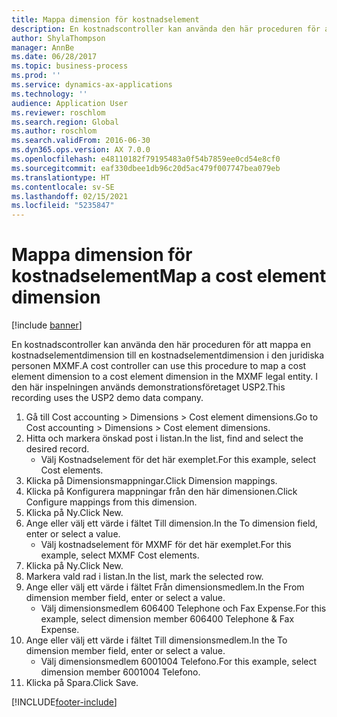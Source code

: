 ```yaml
---
title: Mappa dimension för kostnadselement
description: En kostnadscontroller kan använda den här proceduren för att mappa en kostnadselementdimension till en kostnadselementdimension i den juridiska personen MXMF.
author: ShylaThompson
manager: AnnBe
ms.date: 06/28/2017
ms.topic: business-process
ms.prod: ''
ms.service: dynamics-ax-applications
ms.technology: ''
audience: Application User
ms.reviewer: roschlom
ms.search.region: Global
ms.author: roschlom
ms.search.validFrom: 2016-06-30
ms.dyn365.ops.version: AX 7.0.0
ms.openlocfilehash: e48110182f79195483a0f54b7859ee0cd54e8cf0
ms.sourcegitcommit: eaf330dbee1db96c20d5ac479f007747bea079eb
ms.translationtype: HT
ms.contentlocale: sv-SE
ms.lasthandoff: 02/15/2021
ms.locfileid: "5235847"
---
```

# <a name="map-a-cost-element-dimension"></a><span data-ttu-id="ce3d8-103">Mappa dimension för kostnadselement</span><span class="sxs-lookup"><span data-stu-id="ce3d8-103">Map a cost element dimension</span></span>

[!include [banner](../../includes/banner.md)]

<span data-ttu-id="ce3d8-104">En kostnadscontroller kan använda den här proceduren för att mappa en kostnadselementdimension till en kostnadselementdimension i den juridiska personen MXMF.</span><span class="sxs-lookup"><span data-stu-id="ce3d8-104">A cost controller can use this procedure to map a cost element dimension to a cost element dimension in the MXMF legal entity.</span></span> <span data-ttu-id="ce3d8-105">I den här inspelningen används demonstrationsföretaget USP2.</span><span class="sxs-lookup"><span data-stu-id="ce3d8-105">This recording uses the USP2 demo data company.</span></span>

1. <span data-ttu-id="ce3d8-106">Gå till Cost accounting > Dimensions > Cost element dimensions.</span><span class="sxs-lookup"><span data-stu-id="ce3d8-106">Go to Cost accounting > Dimensions > Cost element dimensions.</span></span>
2. <span data-ttu-id="ce3d8-107">Hitta och markera önskad post i listan.</span><span class="sxs-lookup"><span data-stu-id="ce3d8-107">In the list, find and select the desired record.</span></span>
    * <span data-ttu-id="ce3d8-108">Välj Kostnadselement för det här exemplet.</span><span class="sxs-lookup"><span data-stu-id="ce3d8-108">For this example, select Cost elements.</span></span>  
3. <span data-ttu-id="ce3d8-109">Klicka på Dimensionsmappningar.</span><span class="sxs-lookup"><span data-stu-id="ce3d8-109">Click Dimension mappings.</span></span>
4. <span data-ttu-id="ce3d8-110">Klicka på Konfigurera mappningar från den här dimensionen.</span><span class="sxs-lookup"><span data-stu-id="ce3d8-110">Click Configure mappings from this dimension.</span></span>
5. <span data-ttu-id="ce3d8-111">Klicka på Ny.</span><span class="sxs-lookup"><span data-stu-id="ce3d8-111">Click New.</span></span>
6. <span data-ttu-id="ce3d8-112">Ange eller välj ett värde i fältet Till dimension.</span><span class="sxs-lookup"><span data-stu-id="ce3d8-112">In the To dimension field, enter or select a value.</span></span>
    * <span data-ttu-id="ce3d8-113">Välj kostnadselement för MXMF för det här exemplet.</span><span class="sxs-lookup"><span data-stu-id="ce3d8-113">For this example, select MXMF Cost elements.</span></span>  
7. <span data-ttu-id="ce3d8-114">Klicka på Ny.</span><span class="sxs-lookup"><span data-stu-id="ce3d8-114">Click New.</span></span>
8. <span data-ttu-id="ce3d8-115">Markera vald rad i listan.</span><span class="sxs-lookup"><span data-stu-id="ce3d8-115">In the list, mark the selected row.</span></span>
9. <span data-ttu-id="ce3d8-116">Ange eller välj ett värde i fältet Från dimensionsmedlem.</span><span class="sxs-lookup"><span data-stu-id="ce3d8-116">In the From dimension member field, enter or select a value.</span></span>
    * <span data-ttu-id="ce3d8-117">Välj dimensionsmedlem 606400 Telephone och Fax Expense.</span><span class="sxs-lookup"><span data-stu-id="ce3d8-117">For this example, select dimension member 606400 Telephone & Fax Expense.</span></span>  
10. <span data-ttu-id="ce3d8-118">Ange eller välj ett värde i fältet Till dimensionsmedlem.</span><span class="sxs-lookup"><span data-stu-id="ce3d8-118">In the To dimension member field, enter or select a value.</span></span>
    * <span data-ttu-id="ce3d8-119">Välj dimensionsmedlem 6001004 Telefono.</span><span class="sxs-lookup"><span data-stu-id="ce3d8-119">For this example, select dimension member 6001004 Telefono.</span></span>  
11. <span data-ttu-id="ce3d8-120">Klicka på Spara.</span><span class="sxs-lookup"><span data-stu-id="ce3d8-120">Click Save.</span></span>



[!INCLUDE[footer-include](../../../includes/footer-banner.md)]